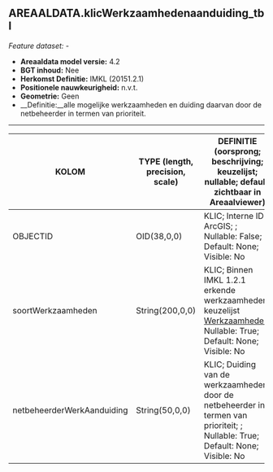 ## AREAALDATA.klicWerkzaamhedenaanduiding_tbl

*Feature dataset: -*

* __Areaaldata model versie:__ 4.2
* __BGT inhoud:__ Nee
* __Herkomst Definitie:__ IMKL (20151.2.1)
* __Positionele nauwkeurigheid:__ n.v.t.
* __Geometrie:__ Geen
* __Definitie:__alle mogelijke werkzaamheden en duiding daarvan door de netbeheerder in termen van prioriteit.

***

|__KOLOM__                             |__TYPE (length, precision, scale)__          	          |__DEFINITIE__ (oorsprong; beschrijving; keuzelijst; nullable; default; zichtbaar in Areaalviewer)|
|------                              |----                    |-----    |
|OBJECTID                            |OID(38,0,0)             |KLIC; Interne ID ArcGIS; ; Nullable: False; Default: None; Visible: No|
|soortWerkzaamheden                  |String(200,0,0)         |KLIC; Binnen IMKL 1.2.1 erkende werkzaamheden; keuzelijst [Werkzaamheden](http://provincienh.github.io/Leveren_Geoinformatie/keuzelijsten/Werkzaamheden.html); Nullable: True; Default: None; Visible: No|
|netbeheerderWerkAanduiding          |String(50,0,0)          |KLIC; Duiding van de werkzaamheden door de netbeheerder in termen van prioriteit; ; Nullable: True; Default: None; Visible: No|